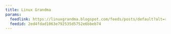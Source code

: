 ```yaml
---
title: Linux Grandma
params:
  feedlink: https://linuxgrandma.blogspot.com/feeds/posts/default?alt=rss
  feedid: 2ed4fdad1063e792535d5752e6bbeb74
---
```

